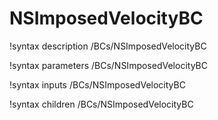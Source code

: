# NSImposedVelocityBC

!syntax description /BCs/NSImposedVelocityBC

!syntax parameters /BCs/NSImposedVelocityBC

!syntax inputs /BCs/NSImposedVelocityBC

!syntax children /BCs/NSImposedVelocityBC
